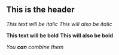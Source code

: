 ## This is the header

*This text will be italic*
_This will also be italic_

**This text will be bold**
__This will also be bold__

*You **can** combine them*